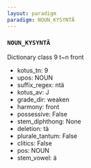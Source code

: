 ```yaml
---
layout: paradigm
paradigm: NOUN_KYSYNTÄ
---
```

### ` NOUN_KYSYNTÄ `

Dictionary class 9 t~n front
* kotus_tn: 9
* upos: NOUN
* suffix_regex: ntä
* kotus_av: J
* grade_dir: weaken
* harmony: front
* possessive: False
* stem_diphthong: None
* deletion: tä
* plurale_tantum: False
* clitics: False
* pos: NOUN
* stem_vowel: ä
